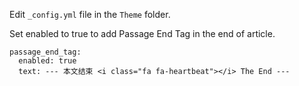 Edit `_config.yml` file in the `Theme` folder.

Set enabled to true to add Passage End Tag in the end of article.

```
passage_end_tag:
  enabled: true
  text: --- 本文结束 <i class="fa fa-heartbeat"></i> The End ---
```